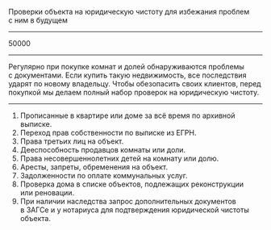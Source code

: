 Проверки объекта на&nbsp;юридическую чистоту для&nbsp;избежания проблем с&nbsp;ним в&nbsp;будущем

----

50000

----

Регулярно при&nbsp;покупке комнат и&nbsp;долей обнаруживаются проблемы с&nbsp;документами. Если&nbsp;купить такую недвижимость, все&nbsp;последствия ударят по&nbsp;новому владельцу. Чтобы обезопасить своих клиентов, перед покупкой мы&nbsp;делаем полный набор проверок на&nbsp;юридическую чистоту.

----

1. Прописанные в&nbsp;квартире или&nbsp;доме за&nbsp;всё время по&nbsp;архивной выписке.
2. Переход прав собственности по&nbsp;выписке из&nbsp;ЕГРН.
3. Права третьих лиц на&nbsp;объект.
4. Дееспособность продавцов комнаты или&nbsp;доли.
5. Права несовершеннолетних детей на&nbsp;комнату или&nbsp;долю.
6. Аресты, запреты, обременения на&nbsp;объект.
7. Задолженности по&nbsp;оплате коммунальных услуг.
8. Проверка дома в&nbsp;списке объектов, подлежащих реконструкции или&nbsp;реновации.
9. При&nbsp;наличии наследства запрос дополнительных документов в&nbsp;ЗАГСе и&nbsp;у&nbsp;нотариуса для&nbsp;подтверждения юридической чистоты объекта.